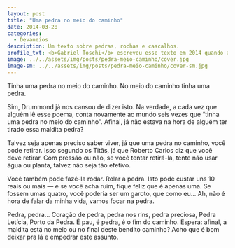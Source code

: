 ```yaml
---
layout: post
title: "Uma pedra no meio do caminho"
date: 2014-03-28
categories:
  - Devaneios
description: Um texto sobre pedras, rochas e cascalhos.
profile_txt: <b>Gabriel Toschi</b> escreveu esse texto em 2014 quando achou que poderia ser um poeta que demorava 5 minutos pra fazer uma única rima. Por fins de eficiẽncia, ele só acabou desistindo e deixou rolar.
image: ../../assets/img/posts/pedra-meio-caminho/cover.jpg
image-sm: ../../assets/img/posts/pedra-meio-caminho/cover-sm.jpg
---
```


Tinha uma pedra no meio do caminho. No meio do caminho tinha uma pedra.

Sim, Drummond já nos cansou de dizer isto. Na verdade, a cada vez que alguém lê esse poema, conta novamente ao mundo seis vezes que “tinha uma pedra no meio do caminho”. Afinal, já não estava na hora de alguém ter tirado essa maldita pedra?

Talvez seja apenas preciso saber viver, já que uma pedra no caminho, você pode retirar. Isso segundo os Titãs, já que Roberto Carlos diz que você deve retirar. Com pressão ou não, se você tentar retirá-la, tente não usar água ou planta, talvez não seja tão efetivo.

Você também pode fazê-la rodar. Rolar a pedra. Isto pode custar uns 10 reais ou mais — e se você acha ruim, fique feliz que é apenas uma. Se fossem umas quatro, você poderia ser um garoto, que como eu… Ah, não é hora de falar da minha vida, vamos focar na pedra.

Pedra, pedra… Coração de pedra, pedra nos rins, pedra preciosa, Pedra Letícia, Porto da Pedra. É pau, é pedra, é o fim do caminho. Espera: afinal, a maldita está no meio ou no final deste bendito caminho? Acho que é bom deixar pra lá e empedrar este assunto.
